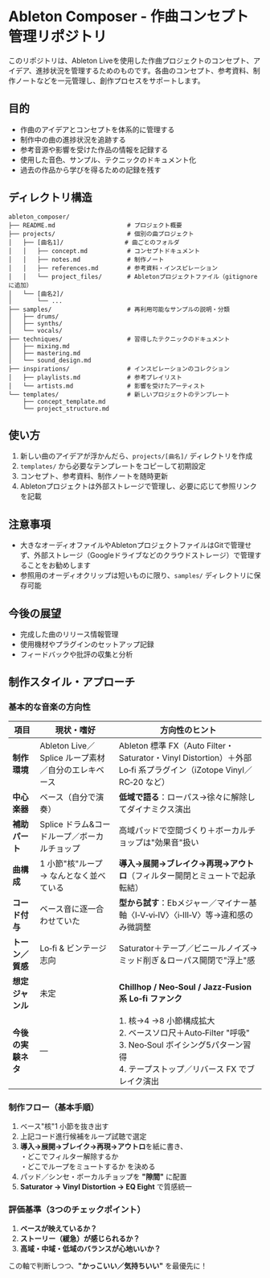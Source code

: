# Ableton Composer - 作曲コンセプト管理リポジトリ

このリポジトリは、Ableton Liveを使用した作曲プロジェクトのコンセプト、アイデア、進捗状況を管理するためのものです。各曲のコンセプト、参考資料、制作ノートなどを一元管理し、創作プロセスをサポートします。

## 目的

- 作曲のアイデアとコンセプトを体系的に管理する
- 制作中の曲の進捗状況を追跡する
- 参考音源や影響を受けた作品の情報を記録する
- 使用した音色、サンプル、テクニックのドキュメント化
- 過去の作品から学びを得るための記録を残す

## ディレクトリ構造

```shell
ableton_composer/
├── README.md                    # プロジェクト概要
├── projects/                    # 個別の曲プロジェクト
│   ├── [曲名1]/                 # 曲ごとのフォルダ
│   │   ├── concept.md           # コンセプトドキュメント
│   │   ├── notes.md             # 制作ノート
│   │   ├── references.md        # 参考資料・インスピレーション
│   │   └── project_files/       # Abletonプロジェクトファイル（gitignoreに追加）
│   └── [曲名2]/
│       └── ...
├── samples/                     # 再利用可能なサンプルの説明・分類
│   ├── drums/
│   ├── synths/
│   └── vocals/
├── techniques/                  # 習得したテクニックのドキュメント
│   ├── mixing.md
│   ├── mastering.md
│   └── sound_design.md
├── inspirations/                # インスピレーションのコレクション
│   ├── playlists.md             # 参考プレイリスト
│   └── artists.md               # 影響を受けたアーティスト
└── templates/                   # 新しいプロジェクトのテンプレート
    ├── concept_template.md
    └── project_structure.md
```

## 使い方

1. 新しい曲のアイデアが浮かんだら、`projects/[曲名]/` ディレクトリを作成
2. `templates/` から必要なテンプレートをコピーして初期設定
3. コンセプト、参考資料、制作ノートを随時更新
4. Abletonプロジェクトは外部ストレージで管理し、必要に応じて参照リンクを記載

## 注意事項

- 大きなオーディオファイルやAbletonプロジェクトファイルはGitで管理せず、外部ストレージ（Googleドライブなどのクラウドストレージ）で管理することをお勧めします
- 参照用のオーディオクリップは短いものに限り、`samples/` ディレクトリに保存可能

## 今後の展望

- 完成した曲のリリース情報管理
- 使用機材やプラグインのセットアップ記録
- フィードバックや批評の収集と分析

## 制作スタイル・アプローチ

### 基本的な音楽の方向性

| 項目 | 現状・嗜好 | 方向性のヒント |
|------|------------|----------------|
| **制作環境** | Ableton Live／Splice ループ素材／自分のエレキベース | Ableton 標準 FX（Auto Filter・Saturator・Vinyl Distortion）＋外部 Lo‑fi 系プラグイン（iZotope Vinyl／RC‑20 など） |
| **中心楽器** | ベース（自分で演奏） | **低域で語る**：ローパス→徐々に解除してダイナミクス演出 |
| **補助パート** | Splice ドラム&コードループ／ボーカルチョップ | 高域パッドで空間づくり＋ボーカルチョップは"効果音"扱い |
| **曲構成** | 1 小節"核"ループ → なんとなく並べている | **導入→展開→ブレイク→再現→アウトロ**（フィルター開閉とミュートで起承転結） |
| **コード付与** | ベース音に逐一合わせていた | **型から試す**：Ebメジャー／マイナー基軸〈I‑V‑vi‑IV〉〈i‑III‑V〉等→違和感のみ微調整 |
| **トーン／質感** | Lo‑fi & ビンテージ志向 | Saturator＋テープ／ビニールノイズ→ミッド削ぎ＆ローパス開閉で"浮上"感 |
| **想定ジャンル** | 未定 | **Chillhop / Neo‑Soul / Jazz‑Fusion 系 Lo‑fi ファンク** |
| **今後の実験ネタ** | — | 1. 核→4 →8 小節構成拡大<br>2. ベースソロ尺＋Auto‑Filter "呼吸"<br>3. Neo‑Soul ボイシング5パターン習得<br>4. テープストップ／リバース FX でブレイク演出 |

### 制作フロー（基本手順）

1. ベース"核"1 小節を抜き出す  
2. 上記コード進行候補をループ試聴で選定  
3. **導入→展開→ブレイク→再現→アウトロ**を紙に書き、<br> ・どこでフィルター解除するか<br> ・どこでループをミュートするか を決める  
4. パッド／シンセ・ボーカルチョップを **"隙間"** に配置  
5. **Saturator → Vinyl Distortion → EQ Eight** で質感統一  

### 評価基準（3つのチェックポイント）

1. **ベースが映えているか？**  
2. **ストーリー（緩急）が感じられるか？**  
3. **高域・中域・低域のバランスが心地いいか？**

この軸で判断しつつ、**"かっこいい／気持ちいい"** を最優先に！
